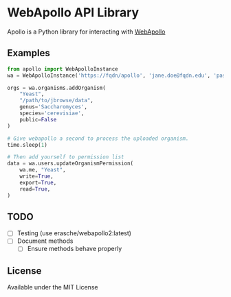 # WebApollo API Library

Apollo is a Python library for interacting with [WebApollo](https://github.com/gmod/apollo/)

## Examples

```python
from apollo import WebApolloInstance
wa = WebApolloInstance('https://fqdn/apollo', 'jane.doe@fqdn.edu', 'password')

orgs = wa.organisms.addOrganism(
    "Yeast",
    "/path/to/jbrowse/data",
    genus='Saccharomyces',
    species='cerevisiae',
    public=False
)

# Give webapollo a second to process the uploaded organism.
time.sleep(1)

# Then add yourself to permission list
data = wa.users.updateOrganismPermission(
    wa.me, "Yeast",
    write=True,
    export=True,
    read=True,
)
```

## TODO

- [ ] Testing (use erasche/webapollo2:latest)
- [ ] Document methods
    - [ ] Ensure methods behave properly

## License

Available under the MIT License

